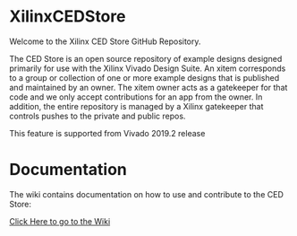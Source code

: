 # XilinxCEDStore
Welcome to the Xilinx CED Store GitHub Repository.

The CED Store is an open source repository of example designs designed primarily for use with the Xilinx Vivado Design Suite. An xitem corresponds to a group or collection of one or more example designs that is published and maintained by an owner. The xitem owner acts as a gatekeeper for that code and we only accept contributions for an app from the owner. In addition, the entire repository is managed by a Xilinx gatekeeper that controls pushes to the private and public repos.

This feature is supported from Vivado 2019.2 release

# Documentation
The wiki contains documentation on how to use and contribute to the CED Store:

[Click Here to go to the Wiki](https://github.com/Xilinx/XilinxCEDStore/wiki/Xilinx-CED-Store-Home)
